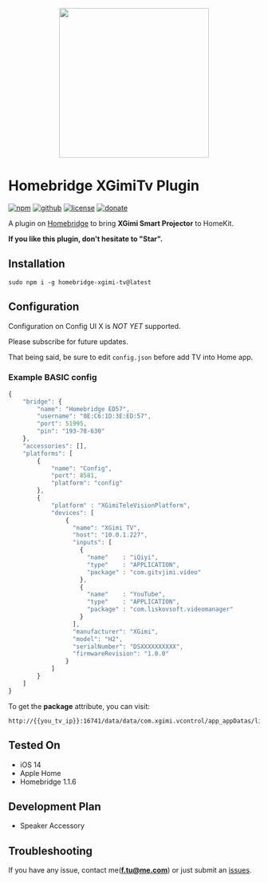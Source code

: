 <p align="center">
    <img src="https://repository-images.githubusercontent.com/315327563/b5f04180-2f76-11eb-8c6a-ce5276b842e6" height="300">
</p>

# Homebridge XGimiTv Plugin

[![npm](https://img.shields.io/npm/v/homebridge-xgimi-tv.svg)](https://www.npmjs.com/package/homebridge-xgimi-tv)
[![github](https://img.shields.io/github/package-json/v/fantasytu/homebridge-xgimi-tv.svg)](http://github.com/fantasytu/homebridge-xgimi-tv)
[![license](https://img.shields.io/github/license/fantasytu/homebridge-xgimi-tv.svg)](http://github.com/fantasytu/homebridge-xgimi-tv)
[![donate](https://img.shields.io/badge/Donate-Alipay-blue.svg)](https://paypal.me/fantasytu)

A plugin on [Homebridge](https://github.com/nfarina/homebridge) to bring **XGimi Smart Projector** to HomeKit.

**If you like this plugin, don't hesitate to "Star".**

## Installation

```
sudo npm i -g homebridge-xgimi-tv@latest
```

## Configuration

Configuration on Config UI X is *NOT YET* supported.

Please subscribe for future updates.

That being said, be sure to edit ```config.json``` before add TV into Home app.

### Example BASIC config
```javascript
{
    "bridge": {
        "name": "Homebridge ED57",
        "username": "0E:C6:1D:3E:ED:57",
        "port": 51995,
        "pin": "193-78-630"
    },
    "accessories": [],
    "platforms": [
        {
            "name": "Config",
            "port": 8581,
            "platform": "config"
        },
        {
            "platform" : "XGimiTeleVisionPlatform",
            "devices": [
                {
                  "name": "XGimi TV",
                  "host": "10.0.1.227",
                  "inputs": [
                    {
                      "name"    : "iQiyi",
                      "type"    : "APPLICATION",
                      "package" : "com.gitvjimi.video"
                    },
                    {
                      "name"    : "YouTube",
                      "type"    : "APPLICATION",
                      "package" : "com.liskovsoft.videomanager"
                    }
                  ],
                  "manufacturer": "XGimi",
                  "model": "H2",
                  "serialNumber": "DSXXXXXXXXXX",
                  "firmwareRevision": "1.0.0"
                }
            ]
        }
    ]
}
```

To get the **package** attribute, you can visit:
```
http://{{you_tv_ip}}:16741/data/data/com.xgimi.vcontrol/app_appDatas/list
```

## Tested On

* iOS 14
* Apple Home
* Homebridge 1.1.6

## Development Plan

* Speaker Accessory

## Troubleshooting

If you have any issue, contact me(**f.tu@me.com**) or just submit an [issues](https://github.com/fatedier/frp/issues).
